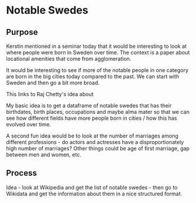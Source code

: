# Notable Swedes

## Purpose

Kerstin mentioned in a seminar today that it would be interesting to look at where people were born in Sweden over time. The context is a paper about locational amenities that come from agglomeration. 

It would be interesting to see if more of the notable people in one category are born in the big cities today compared to the past. We can start with Sweden and then go a bit more broad.

This links to Raj Chetty's idea about 

My basic idea is to get a dataframe of notable swedes that has their birthdates, birth places, occupations and maybe alma mater so that we can see how different fields have more people born in cities / how this has evolved over time.

A second fun idea would be to look at the number of marriages among different professions - do actors and actresses have a disproportionately high number of marriages? Other things could be age of first marriage, gap between men and women, etc.

## Process

Idea - look at Wikipedia and get the list of notable swedes - then go to Wikidata and get the information about them in a nice structured format. 


